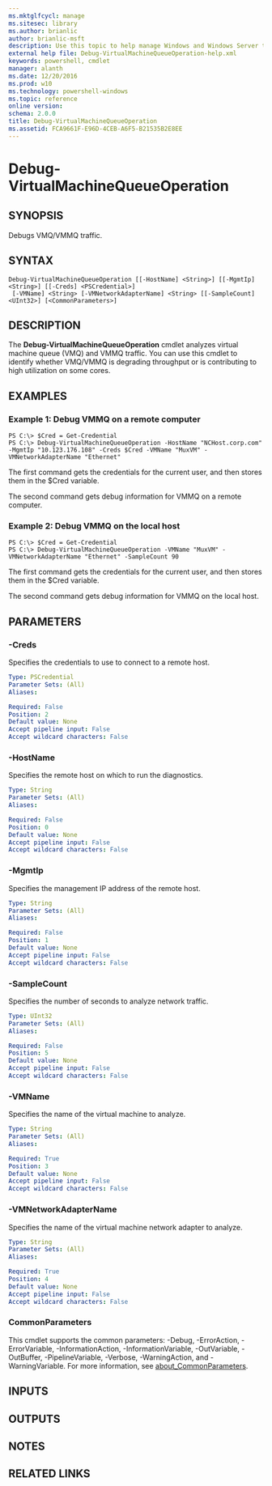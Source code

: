 ```yaml
---
ms.mktglfcycl: manage
ms.sitesec: library
ms.author: brianlic
author: brianlic-msft
description: Use this topic to help manage Windows and Windows Server technologies with Windows PowerShell.
external help file: Debug-VirtualMachineQueueOperation-help.xml
keywords: powershell, cmdlet
manager: alanth
ms.date: 12/20/2016
ms.prod: w10
ms.technology: powershell-windows
ms.topic: reference
online version: 
schema: 2.0.0
title: Debug-VirtualMachineQueueOperation
ms.assetid: FCA9661F-E96D-4CEB-A6F5-B21535B2E8EE
---
```


# Debug-VirtualMachineQueueOperation

## SYNOPSIS
Debugs VMQ/VMMQ traffic.

## SYNTAX

```
Debug-VirtualMachineQueueOperation [[-HostName] <String>] [[-MgmtIp] <String>] [[-Creds] <PSCredential>]
 [-VMName] <String> [-VMNetworkAdapterName] <String> [[-SampleCount] <UInt32>] [<CommonParameters>]
```

## DESCRIPTION
The **Debug-VirtualMachineQueueOperation** cmdlet analyzes virtual machine queue (VMQ) and VMMQ traffic.
You can use this cmdlet to identify whether VMQ/VMMQ is degrading throughput or is contributing to high utilization on some cores.

## EXAMPLES

### Example 1: Debug VMMQ on a remote computer
```
PS C:\> $Cred = Get-Credential
PS C:\> Debug-VirtualMachineQueueOperation -HostName "NCHost.corp.com" -MgmtIp "10.123.176.108" -Creds $Cred -VMName "MuxVM" -VMNetworkAdapterName "Ethernet"
```

The first command gets the credentials for the current user, and then stores them in the $Cred variable.

The second command gets debug information for VMMQ on a remote computer.

### Example 2: Debug VMMQ on the local host
```
PS C:\> $Cred = Get-Credential
PS C:\> Debug-VirtualMachineQueueOperation -VMName "MuxVM" -VMNetworkAdapterName "Ethernet" -SampleCount 90
```

The first command gets the credentials for the current user, and then stores them in the $Cred variable.

The second command gets debug information for VMMQ on the local host.

## PARAMETERS

### -Creds
Specifies the credentials to use to connect to a remote host.

```yaml
Type: PSCredential
Parameter Sets: (All)
Aliases: 

Required: False
Position: 2
Default value: None
Accept pipeline input: False
Accept wildcard characters: False
```

### -HostName
Specifies the remote host on which to run the diagnostics.

```yaml
Type: String
Parameter Sets: (All)
Aliases: 

Required: False
Position: 0
Default value: None
Accept pipeline input: False
Accept wildcard characters: False
```

### -MgmtIp
Specifies the management IP address of the remote host.

```yaml
Type: String
Parameter Sets: (All)
Aliases: 

Required: False
Position: 1
Default value: None
Accept pipeline input: False
Accept wildcard characters: False
```

### -SampleCount
Specifies the number of seconds to analyze network traffic.

```yaml
Type: UInt32
Parameter Sets: (All)
Aliases: 

Required: False
Position: 5
Default value: None
Accept pipeline input: False
Accept wildcard characters: False
```

### -VMName
Specifies the name of the virtual machine to analyze.

```yaml
Type: String
Parameter Sets: (All)
Aliases: 

Required: True
Position: 3
Default value: None
Accept pipeline input: False
Accept wildcard characters: False
```

### -VMNetworkAdapterName
Specifies the name of the virtual machine network adapter to analyze.

```yaml
Type: String
Parameter Sets: (All)
Aliases: 

Required: True
Position: 4
Default value: None
Accept pipeline input: False
Accept wildcard characters: False
```

### CommonParameters
This cmdlet supports the common parameters: -Debug, -ErrorAction, -ErrorVariable, -InformationAction, -InformationVariable, -OutVariable, -OutBuffer, -PipelineVariable, -Verbose, -WarningAction, and -WarningVariable. For more information, see [about_CommonParameters](http://go.microsoft.com/fwlink/?LinkID=113216).

## INPUTS

## OUTPUTS

## NOTES

## RELATED LINKS

